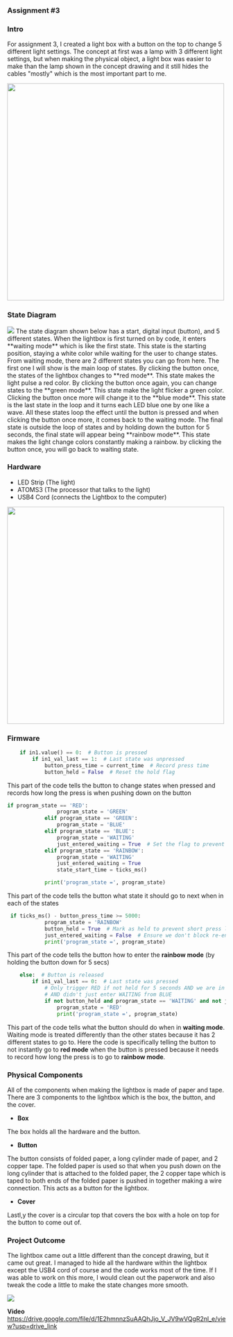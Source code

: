 ### Assignment #3

### Intro
For assignment 3, I created a light box with a button on the top to change 5 different light settings. The concept at first was a lamp with 3 different light settings, but when making the physical object, a light box was easier to make than the lamp shown in the concept drawing and it still hides the cables "mostly" which is the most important part to me.
  
<img src="IMG_6754.JPG" width="500">
  
### State Diagram
<img src="state diagram assignment 3.jpg">
The state diagram shown below has a start, digital input (button), and 5 different states. When the lightbox is first turned on by code, it enters **waiting mode** which is like the first state. This state is the starting position, staying a white color while waiting for the user to change states. From waiting mode, there are 2 different states you can go from here. The first one I will show is the main loop of states. By clicking the button once, the states of the lightbox changes to **red mode**. This state makes the light pulse a red color. By clicking the button once again, you can change states to the **green mode**. This state make the light flicker a green color. Clicking the button once more will change it to the **blue mode**. This state is the last state in the loop and it turns each LED blue one by one like a wave. All these states loop the effect until the button is pressed and when clicking the button once more, it comes back to the waiting mode. The final state is outside the loop of states and by holding down the button for 5 seconds, the final state will appear being **rainbow mode**. This state makes the light change colors constantly making a rainbow. by clicking the button once, you will go back to waiting state.

### Hardware
* LED Strip (The light)
* ATOMS3 (The processor that talks to the light)
* USB4 Cord (connects the Lightbox to the computer)
<img src="IMG_6752.JPG" width="500">

### Firmware
```python
    if in1.value() == 0:  # Button is pressed
        if in1_val_last == 1:  # Last state was unpressed
            button_press_time = current_time  # Record press time
            button_held = False  # Reset the hold flag
```
This part of the code tells the button to change states when pressed and records how long the press is when pushing down on the button

```python
if program_state == 'RED':
                program_state = 'GREEN'
            elif program_state == 'GREEN':
                program_state = 'BLUE'
            elif program_state == 'BLUE':
                program_state = 'WAITING'
                just_entered_waiting = True  # Set the flag to prevent immediate RED
            elif program_state == 'RAINBOW':
                program_state = 'WAITING'
                just_entered_waiting = True
                state_start_time = ticks_ms()

            print('program_state =', program_state)
```
This part of the code tells the button what state it should go to next when in each of the states

```python
 if ticks_ms() - button_press_time >= 5000:
            program_state = 'RAINBOW'
            button_held = True  # Mark as held to prevent short press logic
            just_entered_waiting = False  # Ensure we don't block re-entering RED later
            print('program_state =', program_state)
```
This part of the code tells the button how to enter the **rainbow mode** (by holding the button down for 5 secs)

```python
    else:  # Button is released
        if in1_val_last == 0:  # Last state was pressed
            # Only trigger RED if not held for 5 seconds AND we are in WAITING 
            # AND didn't just enter WAITING from BLUE
            if not button_held and program_state == 'WAITING' and not just_entered_waiting:
                program_state = 'RED'
                print('program_state =', program_state)
```
This part of the code tells what the button should do when in **waiting mode**. Waiting mode is treated differently than the other states because it has 2 different states to go to. Here the code is specifically telling the button to not instantly go to **red mode** when the button is pressed because it needs to record how long the press is to go to **rainbow mode**.

### Physical Components
All of the components when making the lightbox is made of paper and tape. There are 3 components to the lightbox which is the box, the button, and the cover.
  
- **Box**
  
The box holds all the hardware and the button.
  
- **Button**
  
The button consists of folded paper, a long cylinder made of paper, and 2 copper tape. The folded paper is used so that when you push down on the long cylinder that is attached to the folded paper, the 2 copper tape which is taped to both ends of the folded paper is pushed in together making a wire connection. This acts as a button for the lightbox.
  
- **Cover**
  
Lastl,y the cover is a circular top that covers the box with a hole on top for the button to come out of.


### Project Outcome
The lightbox came out a little different than the concept drawing, but it came out great. I managed to hide all the hardware within the lightbox except the USB4 cord of course and the code works most of the time. If I was able to work on this more, I would clean out the paperwork and also tweak the code a little to make the state changes more smooth.

<img src="IMG_6747.JPG">

**Video**
https://drive.google.com/file/d/1E2hmnnzSuAAQhJjo_V_JV9wVQgR2nl_e/view?usp=drive_link
